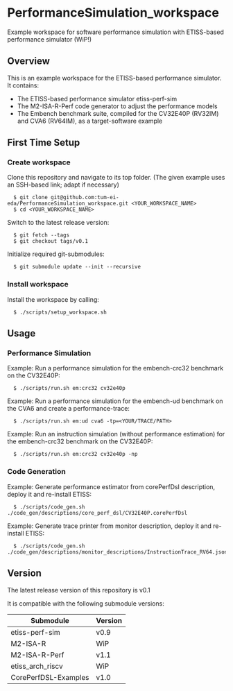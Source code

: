 # PerformanceSimulation_workspace
Example workspace for software performance simulation with ETISS-based performance simulator (WiP!)

## Overview
This is an example workspace for the ETISS-based performance simulator. It contains:
- The ETISS-based performance simulator etiss-perf-sim
- The M2-ISA-R-Perf code generator to adjust the performance models
- The Embench benchmark suite, compiled for the CV32E40P (RV32IM) and CVA6 (RV64IM), as a target-software example

## First Time Setup

### Create workspace

Clone this repository and navigate to its top folder. (The given example uses an SSH-based link; adapt if necessary)

      $ git clone git@github.com:tum-ei-eda/PerformanceSimulation_workspace.git <YOUR_WORKSPACE_NAME>
      $ cd <YOUR_WORKSPACE_NAME>

Switch to the latest release version:

      $ git fetch --tags
      $ git checkout tags/v0.1

Initialize required git-submodules:

      $ git submodule update --init --recursive

### Install workspace

Install the workspace by calling:

      $ ./scripts/setup_workspace.sh


## Usage

### Performance Simulation

Example: Run a performance simulation for the embench-crc32 benchmark on the CV32E40P:

      $ ./scripts/run.sh em:crc32 cv32e40p

Example: Run a performance simulation for the embench-ud benchmark on the CVA6 and create a performance-trace:

      $ ./scripts/run.sh em:ud cva6 -tp=<YOUR/TRACE/PATH>

Example: Run an instruction simulation (without performance estimation) for the embench-crc32 benchmark on the CV32E40P:

      $ ./scripts/run.sh em:crc32 cv32e40p -np

### Code Generation

Example: Generate performance estimator from corePerfDsl description, deploy it and re-install ETISS:

      $ ./scripts/code_gen.sh ./code_gen/descriptions/core_perf_dsl/CV32E40P.corePerfDsl

Example: Generate trace printer from monitor description, deploy it and re-install ETISS:

      $ ./scripts/code_gen.sh ./code_gen/descriptions/monitor_descriptions/InstructionTrace_RV64.json

## Version

The latest release version of this repository is v0.1

It is compatible with the following submodule versions:

| Submodule | Version |
| --------- | ------- |
| etiss-perf-sim | v0.9 |
| M2-ISA-R | WiP |
| M2-ISA-R-Perf | v1.1 |
| etiss_arch_riscv | WiP |
| CorePerfDSL-Examples | v1.0 |
